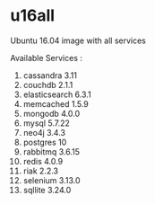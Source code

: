# u16all
Ubuntu 16.04 image with all services

Available Services :

1. cassandra 3.11
2. couchdb 2.1.1
3. elasticsearch 6.3.1
4. memcached 1.5.9
5. mongodb 4.0.0
6. mysql 5.7.22
7. neo4j 3.4.3
8. postgres 10
9. rabbitmq 3.6.15
10. redis 4.0.9
12. riak 2.2.3
13. selenium 3.13.0
14. sqllite 3.24.0
